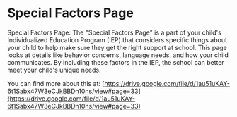 # Special Factors Page
Special Factors Page: The "Special Factors Page" is a part of your child's Individualized Education Program (IEP) that considers specific things about your child to help make sure they get the right support at school. This page looks at details like behavior concerns, language needs, and how your child communicates. By including these factors in the IEP, the school can better meet your child's unique needs.

You can find more about this at: [https://drive.google.com/file/d/1au51uKAY-6t1Sabx47W3eCJkBBDn10ns/view#page=33](https://drive.google.com/file/d/1au51uKAY-6t1Sabx47W3eCJkBBDn10ns/view#page=33)
